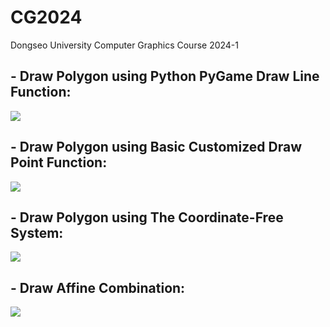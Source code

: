 # CG2024
Dongseo University Computer Graphics Course 2024-1

## - Draw Polygon using Python PyGame Draw Line Function:

[![](https://img.youtube.com/vi/vJUR9wT7cRQ/0.jpg)](https://youtu.be/vJUR9wT7cRQ "Click to play on Youtube.com")
  
## - Draw Polygon using Basic Customized Draw Point Function:

[![](https://img.youtube.com/vi/w-PIQgnHR-Q/0.jpg)](https://youtu.be/w-PIQgnHR-Q "Click to play on Youtube.com")

## - Draw Polygon using The Coordinate-Free System:

[![](https://img.youtube.com/vi/MeCY3oSWYek/0.jpg)](https://youtu.be/MeCY3oSWYek "Click to play on Youtube.com")

## - Draw Affine Combination:

[![](https://img.youtube.com/vi/GC4lJLWNJDc/0.jpg)](https://youtu.be/GC4lJLWNJDc "Click to play on Youtube.com")

